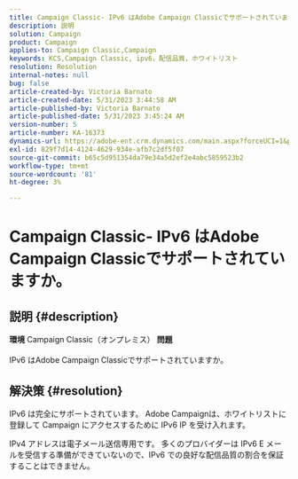 ```yaml
---
title: Campaign Classic- IPv6 はAdobe Campaign Classicでサポートされていますか。
description: 説明
solution: Campaign
product: Campaign
applies-to: Campaign Classic,Campaign
keywords: KCS,Campaign Classic, ipv6，配信品質，ホワイトリスト
resolution: Resolution
internal-notes: null
bug: false
article-created-by: Victoria Barnato
article-created-date: 5/31/2023 3:44:58 AM
article-published-by: Victoria Barnato
article-published-date: 5/31/2023 3:45:24 AM
version-number: 5
article-number: KA-16373
dynamics-url: https://adobe-ent.crm.dynamics.com/main.aspx?forceUCI=1&pagetype=entityrecord&etn=knowledgearticle&id=66d40181-65ff-ed11-8f6e-6045bd006149
exl-id: 829f7d14-4124-4629-934e-afb7c2df5f07
source-git-commit: b65c5d951354da79e34a5d2ef2e4abc5859523b2
workflow-type: tm+mt
source-wordcount: '81'
ht-degree: 3%

---
```


# Campaign Classic- IPv6 はAdobe Campaign Classicでサポートされていますか。

## 説明 {#description}

<b>環境</b>
Campaign Classic（オンプレミス）
<b>問題</b><br><br>IPv6 はAdobe Campaign Classicでサポートされていますか。<br>

## 解決策 {#resolution}


IPv6 は完全にサポートされています。 Adobe Campaignは、ホワイトリストに登録して Campaign にアクセスするために IPv6 IP を受け入れます。

IPv4 アドレスは電子メール送信専用です。 多くのプロバイダーは IPv6 E メールを受信する準備ができていないので、IPv6 での良好な配信品質の割合を保証することはできません。
